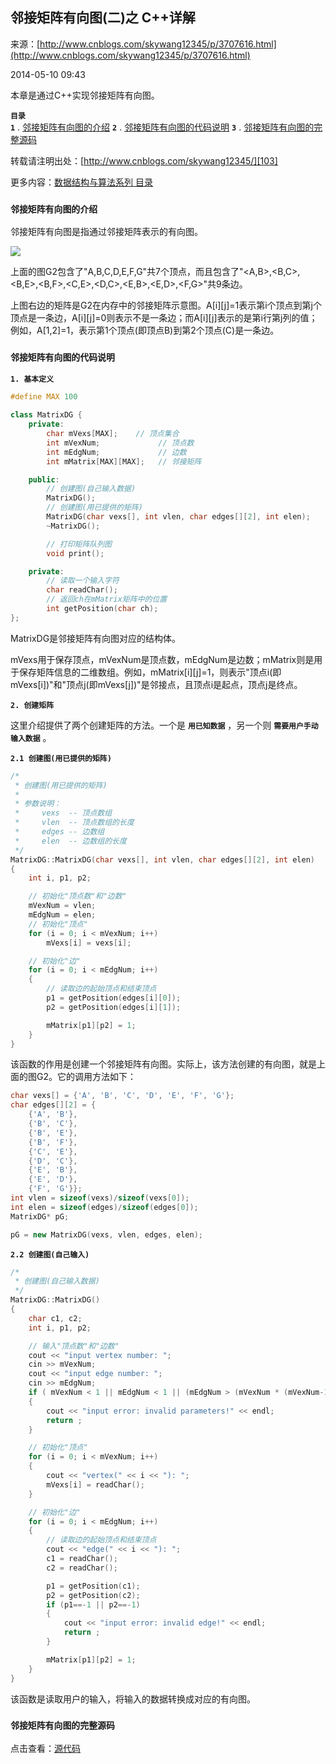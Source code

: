 ## 邻接矩阵有向图(二)之 C++详解

来源：[http://www.cnblogs.com/skywang12345/p/3707616.html](http://www.cnblogs.com/skywang12345/p/3707616.html)

2014-05-10 09:43


本章是通过C++实现邻接矩阵有向图。

 **`目录`**  
 **`1`** . [邻接矩阵有向图的介绍][100] 
 **`2`** . [邻接矩阵有向图的代码说明][101] 
 **`3`** . [邻接矩阵有向图的完整源码][102]

转载请注明出处：[http://www.cnblogs.com/skywang12345/][103]

更多内容：[数据结构与算法系列 目录][104]


 

<a name="anchor1"></a>

### **`邻接矩阵有向图的介绍 `** 

邻接矩阵有向图是指通过邻接矩阵表示的有向图。

![][0]

上面的图G2包含了"A,B,C,D,E,F,G"共7个顶点，而且包含了"<A,B>,<B,C>,<B,E>,<B,F>,<C,E>,<D,C>,<E,B>,<E,D>,<F,G>"共9条边。

上图右边的矩阵是G2在内存中的邻接矩阵示意图。A[i][j]=1表示第i个顶点到第j个顶点是一条边，A[i][j]=0则表示不是一条边；而A[i][j]表示的是第i行第j列的值；例如，A[1,2]=1，表示第1个顶点(即顶点B)到第2个顶点(C)是一条边。

<a name="anchor2"></a>

### **`邻接矩阵有向图的代码说明 `** 

 **`1. 基本定义 `** 



```cpp
#define MAX 100

class MatrixDG {
    private:
        char mVexs[MAX];    // 顶点集合
        int mVexNum;             // 顶点数
        int mEdgNum;             // 边数
        int mMatrix[MAX][MAX];   // 邻接矩阵

    public:
        // 创建图(自己输入数据)
        MatrixDG();
        // 创建图(用已提供的矩阵)
        MatrixDG(char vexs[], int vlen, char edges[][2], int elen);
        ~MatrixDG();

        // 打印矩阵队列图
        void print();

    private:
        // 读取一个输入字符
        char readChar();
        // 返回ch在mMatrix矩阵中的位置
        int getPosition(char ch);
};

```



MatrixDG是邻接矩阵有向图对应的结构体。

mVexs用于保存顶点，mVexNum是顶点数，mEdgNum是边数；mMatrix则是用于保存矩阵信息的二维数组。例如，mMatrix[i][j]=1，则表示"顶点i(即mVexs[i])"和"顶点j(即mVexs[j])"是邻接点，且顶点i是起点，顶点j是终点。

 **`2. 创建矩阵 `** 

这里介绍提供了两个创建矩阵的方法。一个是 **`用已知数据`** ，另一个则 **`需要用户手动输入数据`** 。

 **`2.1 创建图(用已提供的矩阵) `** 



```cpp
/*
 * 创建图(用已提供的矩阵)
 *
 * 参数说明：
 *     vexs  -- 顶点数组
 *     vlen  -- 顶点数组的长度
 *     edges -- 边数组
 *     elen  -- 边数组的长度
 */
MatrixDG::MatrixDG(char vexs[], int vlen, char edges[][2], int elen)
{
    int i, p1, p2;

    // 初始化"顶点数"和"边数"
    mVexNum = vlen;
    mEdgNum = elen;
    // 初始化"顶点"
    for (i = 0; i < mVexNum; i++)
        mVexs[i] = vexs[i];

    // 初始化"边"
    for (i = 0; i < mEdgNum; i++)
    {
        // 读取边的起始顶点和结束顶点
        p1 = getPosition(edges[i][0]);
        p2 = getPosition(edges[i][1]);

        mMatrix[p1][p2] = 1;
    }
}

```



该函数的作用是创建一个邻接矩阵有向图。实际上，该方法创建的有向图，就是上面的图G2。它的调用方法如下：



```cpp
char vexs[] = {'A', 'B', 'C', 'D', 'E', 'F', 'G'};
char edges[][2] = {
    {'A', 'B'}, 
    {'B', 'C'}, 
    {'B', 'E'}, 
    {'B', 'F'}, 
    {'C', 'E'}, 
    {'D', 'C'}, 
    {'E', 'B'}, 
    {'E', 'D'}, 
    {'F', 'G'}}; 
int vlen = sizeof(vexs)/sizeof(vexs[0]);
int elen = sizeof(edges)/sizeof(edges[0]);
MatrixDG* pG;

pG = new MatrixDG(vexs, vlen, edges, elen);

```



 **`2.2 创建图(自己输入) `** 



```cpp
/* 
 * 创建图(自己输入数据)
 */
MatrixDG::MatrixDG()
{
    char c1, c2;
    int i, p1, p2;

    // 输入"顶点数"和"边数"
    cout << "input vertex number: ";
    cin >> mVexNum;
    cout << "input edge number: ";
    cin >> mEdgNum;
    if ( mVexNum < 1 || mEdgNum < 1 || (mEdgNum > (mVexNum * (mVexNum-1))))
    {
        cout << "input error: invalid parameters!" << endl;
        return ;
    }

    // 初始化"顶点"
    for (i = 0; i < mVexNum; i++)
    {
        cout << "vertex(" << i << "): ";
        mVexs[i] = readChar();
    }

    // 初始化"边"
    for (i = 0; i < mEdgNum; i++)
    {
        // 读取边的起始顶点和结束顶点
        cout << "edge(" << i << "): ";
        c1 = readChar();
        c2 = readChar();

        p1 = getPosition(c1);
        p2 = getPosition(c2);
        if (p1==-1 || p2==-1)
        {
            cout << "input error: invalid edge!" << endl;
            return ;
        }

        mMatrix[p1][p2] = 1;
    }
}

```



该函数是读取用户的输入，将输入的数据转换成对应的有向图。

<a name="anchor3"></a>

### **`邻接矩阵有向图的完整源码 `** 

点击查看：[源代码][105]

[0]: ../img/07.jpg
[100]: #anchor1
[101]: #anchor2
[102]: #anchor3
[103]: http://www.cnblogs.com/skywang12345/
[104]: http://www.cnblogs.com/skywang12345/p/3603935.html
[105]: https://github.com/wangkuiwu/datastructs_and_algorithm/blob/master/source/graph/basic/dg/cplus/MatrixDG.cpp